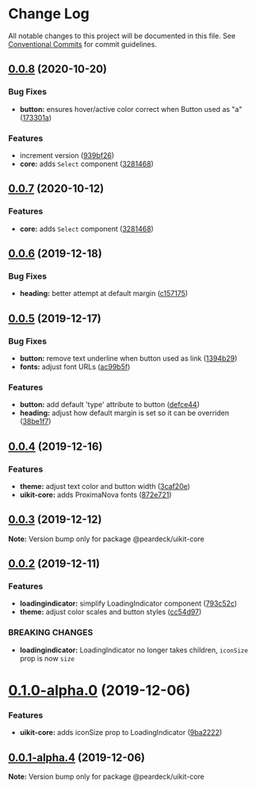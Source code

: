 # Change Log

All notable changes to this project will be documented in this file.
See [Conventional Commits](https://conventionalcommits.org) for commit guidelines.

## [0.0.8](https://github.com/peardeck/peardeck-uikit/compare/@peardeck/uikit-core@0.0.6...@peardeck/uikit-core@0.0.8) (2020-10-20)


### Bug Fixes

* **button:** ensures hover/active color correct when Button used as "a" ([173301a](https://github.com/peardeck/peardeck-uikit/commit/173301aabdfc23b366e545c2f6be0fe876e2b61b))


### Features

* increment version ([939bf26](https://github.com/peardeck/peardeck-uikit/commit/939bf26356033e38a2f29b9379845d3d605c3da6))
* **core:** adds `Select` component ([3281468](https://github.com/peardeck/peardeck-uikit/commit/32814688e472bcb0ba7b1ebbf40c40cc121c73a1))





## [0.0.7](https://github.com/peardeck/peardeck-uikit/compare/@peardeck/uikit-core@0.0.6...@peardeck/uikit-core@0.0.7) (2020-10-12)


### Features

* **core:** adds `Select` component ([3281468](https://github.com/peardeck/peardeck-uikit/commit/32814688e472bcb0ba7b1ebbf40c40cc121c73a1))





## [0.0.6](https://github.com/peardeck/peardeck-uikit/compare/@peardeck/uikit-core@0.0.5...@peardeck/uikit-core@0.0.6) (2019-12-18)


### Bug Fixes

* **heading:** better attempt at default margin ([c157175](https://github.com/peardeck/peardeck-uikit/commit/c157175d0224043726f1166a35d3ca0780ef182e))





## [0.0.5](https://github.com/peardeck/peardeck-uikit/compare/@peardeck/uikit-core@0.0.4...@peardeck/uikit-core@0.0.5) (2019-12-17)


### Bug Fixes

* **button:** remove text underline when button used as link ([1394b29](https://github.com/peardeck/peardeck-uikit/commit/1394b29a676c26b8260dbda42cb94499c452b9f2))
* **fonts:** adjust font URLs ([ac99b5f](https://github.com/peardeck/peardeck-uikit/commit/ac99b5f7925899d89a253afdb4a1978a78d955d2))


### Features

* **button:** add default 'type' attribute to button ([defce44](https://github.com/peardeck/peardeck-uikit/commit/defce44cbacf3878203d931841e25ecfc1514a50))
* **heading:** adjust how default margin is set so it can be overriden ([38be1f7](https://github.com/peardeck/peardeck-uikit/commit/38be1f74563f3a463f8b2858565ffac4dd3cebc6))





## [0.0.4](https://github.com/peardeck/peardeck-uikit/compare/@peardeck/uikit-core@0.0.3...@peardeck/uikit-core@0.0.4) (2019-12-16)


### Features

* **theme:** adjust text color and button width ([3caf20e](https://github.com/peardeck/peardeck-uikit/commit/3caf20ecfefe22a3c18c06851251e1c3609aeeb0))
* **uikit-core:** adds ProximaNova fonts ([872e721](https://github.com/peardeck/peardeck-uikit/commit/872e72185c65bbb06d72e08bc001147b5775d77f))





## [0.0.3](https://github.com/peardeck/peardeck-uikit/compare/@peardeck/uikit-core@0.0.2...@peardeck/uikit-core@0.0.3) (2019-12-12)

**Note:** Version bump only for package @peardeck/uikit-core





## [0.0.2](https://github.com/peardeck/peardeck-uikit/compare/@peardeck/uikit-core@0.1.0-alpha.0...@peardeck/uikit-core@0.0.2) (2019-12-11)


### Features

* **loadingindicator:** simplify LoadingIndicator component ([793c52c](https://github.com/peardeck/peardeck-uikit/commit/793c52c23ec893af158fe4329337958833fd9a64))
* **theme:** adjust color scales and button styles ([cc54d97](https://github.com/peardeck/peardeck-uikit/commit/cc54d9704ef8fb01a53092ddad92f444723dcad3))


### BREAKING CHANGES

* **loadingindicator:** LoadingIndicator no longer takes children, `iconSize` prop is now `size`





# [0.1.0-alpha.0](https://github.com/peardeck/peardeck-uikit/compare/@peardeck/uikit-core@0.0.1-alpha.4...@peardeck/uikit-core@0.1.0-alpha.0) (2019-12-06)


### Features

* **uikit-core:** adds iconSize prop to LoadingIndicator ([9ba2222](https://github.com/peardeck/peardeck-uikit/commit/9ba2222896b3572afa005fa3a713303fc7bb716a))





## [0.0.1-alpha.4](https://github.com/peardeck/peardeck-uikit/compare/@peardeck/uikit-core@0.0.1-alpha.3...@peardeck/uikit-core@0.0.1-alpha.4) (2019-12-06)

**Note:** Version bump only for package @peardeck/uikit-core

